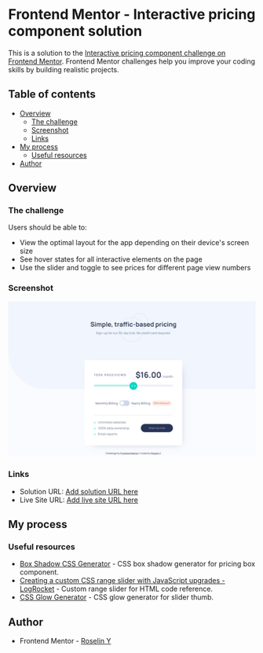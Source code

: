 # Frontend Mentor - Interactive pricing component solution

This is a solution to the [Interactive pricing component challenge on Frontend Mentor](https://www.frontendmentor.io/challenges/interactive-pricing-component-t0m8PIyY8). Frontend Mentor challenges help you improve your coding skills by building realistic projects.

## Table of contents

- [Overview](#overview)
  - [The challenge](#the-challenge)
  - [Screenshot](#screenshot)
  - [Links](#links)
- [My process](#my-process)
  - [Useful resources](#useful-resources)
- [Author](#author)

## Overview

### The challenge

Users should be able to:

- View the optimal layout for the app depending on their device's screen size
- See hover states for all interactive elements on the page
- Use the slider and toggle to see prices for different page view numbers

### Screenshot

![](./screenshot.jpeg)

### Links

- Solution URL: [Add solution URL here](https://www.frontendmentor.io/solutions/interactive-pricing-component-html-css-js-NHFTWSn8qV)
- Live Site URL: [Add live site URL here](https://vanillatte68.github.io/interactive-pricing-component-main/)

## My process

### Useful resources

- [Box Shadow CSS Generator](https://www.cssmatic.com/box-shadow) - CSS box shadow generator for pricing box component.
- [Creating a custom CSS range slider with JavaScript upgrades - LogRocket](https://blog.logrocket.com/creating-custom-css-range-slider-javascript-upgrades/) - Custom range slider for HTML code reference.
- [CSS Glow Generator](https://cssbud.com/css-generator/css-glow-generator/) - CSS glow generator for slider thumb.

## Author

- Frontend Mentor - [Roselin Y](https://www.frontendmentor.io/profile/Vanillatte68)
